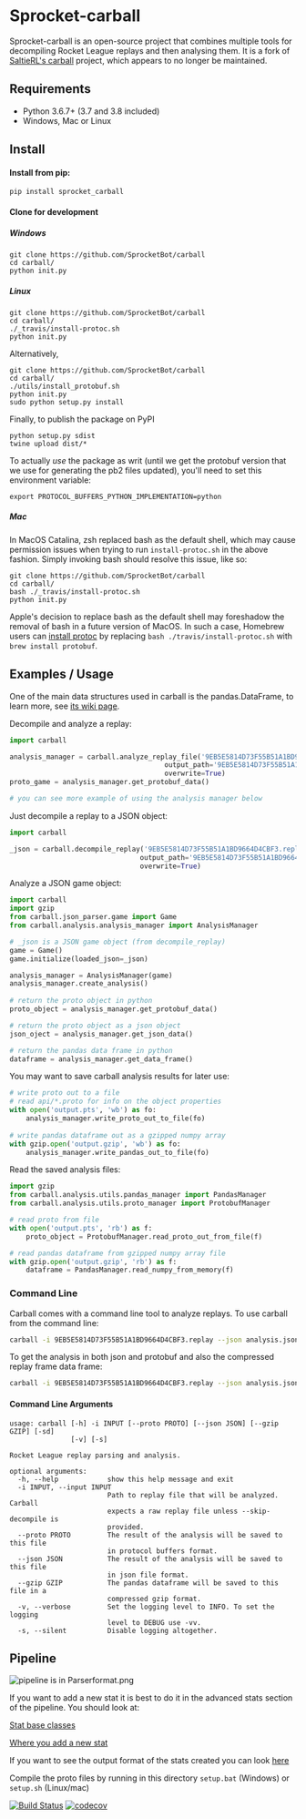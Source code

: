 # Sprocket-carball
Sprocket-carball is an open-source project that combines multiple tools for
decompiling Rocket League replays and then analysing them. It is a fork of
[SaltieRL's carball](https://github.com/SaltieRL/carball) project, which 
appears to no longer be maintained. 

## Requirements

- Python 3.6.7+ (3.7 and 3.8 included)
- Windows, Mac or Linux

## Install

#### Install from pip:

`pip install sprocket_carball`

#### Clone for development

##### Windows
```
git clone https://github.com/SprocketBot/carball
cd carball/
python init.py
```

##### Linux
```
git clone https://github.com/SprocketBot/carball
cd carball/
./_travis/install-protoc.sh
python init.py
```

Alternatively, 

```
git clone https://github.com/SprocketBot/carball
cd carball/
./utils/install_protobuf.sh
python init.py
sudo python setup.py install
```

Finally, to publish the package on PyPI

```
python setup.py sdist
twine upload dist/*
```

To actually *use* the package as writ (until we get the protobuf version that we
use for generating the pb2 files updated), you'll need to set this environment
variable:

```
export PROTOCOL_BUFFERS_PYTHON_IMPLEMENTATION=python
```


##### Mac
In MacOS Catalina, zsh replaced bash as the default shell, which may cause permission issues when trying to run `install-protoc.sh` in the above fashion. Simply invoking bash should resolve this issue, like so:
```
git clone https://github.com/SprocketBot/carball
cd carball/
bash ./_travis/install-protoc.sh
python init.py
```
Apple's decision to replace bash as the default shell may foreshadow the removal of bash in a future version of MacOS. In such a case, Homebrew users can [install protoc](http://google.github.io/proto-lens/installing-protoc.html) by replacing `bash ./travis/install-protoc.sh` with `brew install protobuf`.


## Examples / Usage
One of the main data structures used in carball is the pandas.DataFrame, to learn more, see [its wiki page](https://github.com/SaltieRL/carball/wiki/data_frame).

Decompile and analyze a replay:
```Python
import carball

analysis_manager = carball.analyze_replay_file('9EB5E5814D73F55B51A1BD9664D4CBF3.replay', 
                                      output_path='9EB5E5814D73F55B51A1BD9664D4CBF3.json', 
                                      overwrite=True)
proto_game = analysis_manager.get_protobuf_data()

# you can see more example of using the analysis manager below

```

Just decompile a replay to a JSON object:

```Python
import carball

_json = carball.decompile_replay('9EB5E5814D73F55B51A1BD9664D4CBF3.replay', 
                                output_path='9EB5E5814D73F55B51A1BD9664D4CBF3.json', 
                                overwrite=True)
```

Analyze a JSON game object:
```Python
import carball
import gzip
from carball.json_parser.game import Game
from carball.analysis.analysis_manager import AnalysisManager

# _json is a JSON game object (from decompile_replay)
game = Game()
game.initialize(loaded_json=_json)

analysis_manager = AnalysisManager(game)
analysis_manager.create_analysis()
    
# return the proto object in python
proto_object = analysis_manager.get_protobuf_data()

# return the proto object as a json object
json_oject = analysis_manager.get_json_data()

# return the pandas data frame in python
dataframe = analysis_manager.get_data_frame()
```

You may want to save carball analysis results for later use:

```python
# write proto out to a file
# read api/*.proto for info on the object properties
with open('output.pts', 'wb') as fo:
    analysis_manager.write_proto_out_to_file(fo)
    
# write pandas dataframe out as a gzipped numpy array
with gzip.open('output.gzip', 'wb') as fo:
    analysis_manager.write_pandas_out_to_file(fo)
```

Read the saved analysis files:

```python
import gzip
from carball.analysis.utils.pandas_manager import PandasManager
from carball.analysis.utils.proto_manager import ProtobufManager

# read proto from file
with open('output.pts', 'rb') as f:
    proto_object = ProtobufManager.read_proto_out_from_file(f)

# read pandas dataframe from gzipped numpy array file
with gzip.open('output.gzip', 'rb') as f:
    dataframe = PandasManager.read_numpy_from_memory(f)
```

### Command Line

Carball comes with a command line tool to analyze replays. To use carball from the command line:

```bash
carball -i 9EB5E5814D73F55B51A1BD9664D4CBF3.replay --json analysis.json
```

To get the analysis in both json and protobuf and also the compressed replay frame data frame:

```bash
carball -i 9EB5E5814D73F55B51A1BD9664D4CBF3.replay --json analysis.json --proto analysis.pts --gzip frames.gzip
```

#### Command Line Arguments

```
usage: carball [-h] -i INPUT [--proto PROTO] [--json JSON] [--gzip GZIP] [-sd]
               [-v] [-s]

Rocket League replay parsing and analysis.

optional arguments:
  -h, --help            show this help message and exit
  -i INPUT, --input INPUT
                        Path to replay file that will be analyzed. Carball
                        expects a raw replay file unless --skip-decompile is
                        provided.
  --proto PROTO         The result of the analysis will be saved to this file
                        in protocol buffers format.
  --json JSON           The result of the analysis will be saved to this file
                        in json file format.
  --gzip GZIP           The pandas dataframe will be saved to this file in a
                        compressed gzip format.
  -v, --verbose         Set the logging level to INFO. To set the logging
                        level to DEBUG use -vv.
  -s, --silent          Disable logging altogether.
```

## Pipeline
![pipeline is in Parserformat.png](Parser%20format.png)

If you want to add a new stat it is best to do it in the advanced stats section of the pipeline.
You should look at:

[Stat base classes](carball/analysis/stats/stats.py)

[Where you add a new stat](carball/analysis/stats/stats_list.py)

If you want to see the output format of the stats created you can look [here](api)

Compile the proto files by running in this directory
`setup.bat` (Windows) or `setup.sh` (Linux/mac)

[![Build Status](https://travis-ci.org/SaltieRL/carball.svg?branch=master)](https://travis-ci.org/SaltieRL/carball)
[![codecov](https://codecov.io/gh/SaltieRL/carball/branch/master/graph/badge.svg)](https://codecov.io/gh/SaltieRL/carball)
